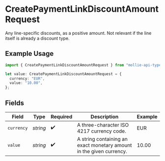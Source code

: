 # CreatePaymentLinkDiscountAmountRequest

Any line-specific discounts, as a positive amount. Not relevant if the line itself is already a discount type.

## Example Usage

```typescript
import { CreatePaymentLinkDiscountAmountRequest } from "mollie-api-typescript/models/operations";

let value: CreatePaymentLinkDiscountAmountRequest = {
  currency: "EUR",
  value: "10.00",
};
```

## Fields

| Field                                                               | Type                                                                | Required                                                            | Description                                                         | Example                                                             |
| ------------------------------------------------------------------- | ------------------------------------------------------------------- | ------------------------------------------------------------------- | ------------------------------------------------------------------- | ------------------------------------------------------------------- |
| `currency`                                                          | *string*                                                            | :heavy_check_mark:                                                  | A three-character ISO 4217 currency code.                           | EUR                                                                 |
| `value`                                                             | *string*                                                            | :heavy_check_mark:                                                  | A string containing an exact monetary amount in the given currency. | 10.00                                                               |